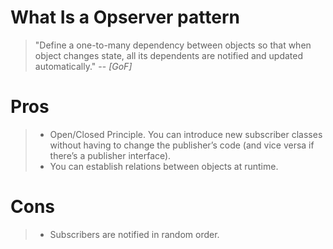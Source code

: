 # What Is a Opserver pattern

> "Define a one-to-many dependency between objects so that when object changes state, all its dependents are notified and updated automatically."
> -- <cite>[GoF]</cite>

# Pros

> - Open/Closed Principle. You can introduce new subscriber classes without having to change the publisher’s code (and vice versa if there’s a publisher interface).
> - You can establish relations between objects at runtime.

# Cons

> - Subscribers are notified in random order.

[1]: https://refactoring.guru/design-patterns/observer
